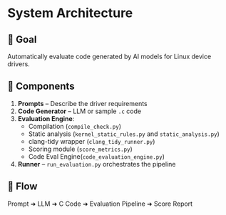 # System Architecture

## 📌 Goal
Automatically evaluate code generated by AI models for Linux device drivers.

## 🧱 Components

1. **Prompts** – Describe the driver requirements
2. **Code Generator** – LLM or sample `.c` code
3. **Evaluation Engine**:
   - Compilation (`compile_check.py`)
   - Static analysis (`kernel_static_rules.py` and `static_analysis.py`)
   - clang-tidy wrapper (`clang_tidy_runner.py`)
   - Scoring module (`score_metrics.py`)
   - Code Eval Engine(`code_evaluation_engine.py`)
4. **Runner** – `run_evaluation.py` orchestrates the pipeline

## 🔁 Flow

Prompt ➜ LLM ➜ C Code ➜ Evaluation Pipeline ➜ Score Report
